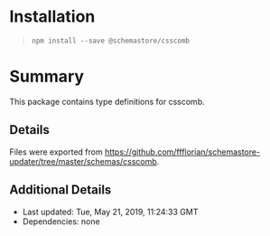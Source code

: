 # Installation
> `npm install --save @schemastore/csscomb`

# Summary
This package contains type definitions for csscomb.

## Details
Files were exported from https://github.com/ffflorian/schemastore-updater/tree/master/schemas/csscomb.

## Additional Details
* Last updated: Tue, May 21, 2019, 11:24:33 GMT
* Dependencies: none
